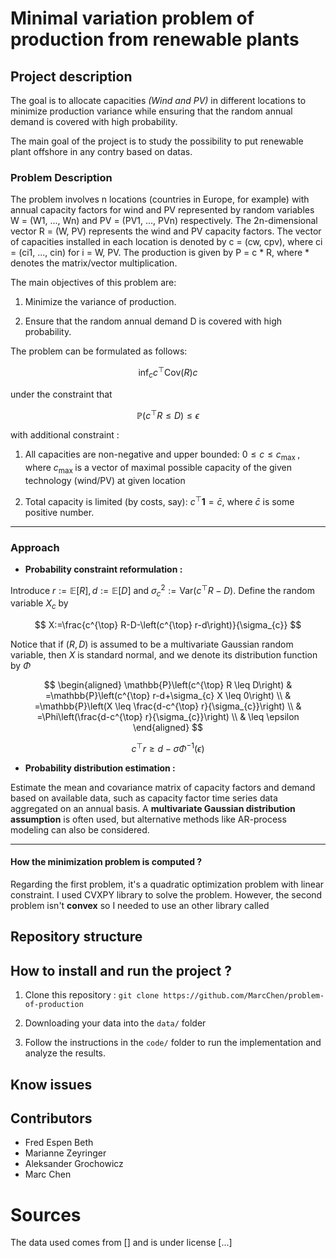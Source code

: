 # Minimal variation problem of production from renewable plants 

## Project description 

The goal is to allocate capacities *(Wind and PV)* in different locations to minimize production variance while ensuring that the random annual demand is covered with high probability.

The main goal of the project is to study the possibility to put renewable plant offshore in any contry based on datas. 

### Problem Description 

The problem involves n locations (countries in Europe, for example) with annual capacity factors for wind and PV represented by random variables W = (W1, ..., Wn) and PV = (PV1, ..., PVn) respectively. The 2n-dimensional vector R = (W, PV) represents the wind and PV capacity factors. The vector of capacities installed in each location is denoted by c = (cw, cpv), where ci = (ci1, ..., cin) for i = W, PV. The production is given by P = c * R, where * denotes the matrix/vector multiplication.

The main objectives of this problem are:

1. Minimize the variance of production.

2. Ensure that the random annual demand D is covered with high probability.

The problem can be formulated as follows:

$$
\inf _{c} c^{\top} \text{Cov}(R) c
$$

under the constraint that

$$
\mathbb{P}\left(c^{\top} R \leq D\right) \leq \epsilon
$$

with additional constraint : 

1. All capacities are non-negative and upper bounded: $0 \leq c \leq c_{\text {max }}$, where $c_{\text {max }}$ is a vector of maximal possible capacity of the given technology (wind/PV) at given location

2. Total capacity is limited (by costs, say): $c^{\top} \mathbf{1}=\bar{c}$, where $\bar{c}$ is some positive number.

***
### Approach 

- **Probability constraint reformulation :**

Introduce $r:=\mathbb{E}[R], d:=\mathbb{E}[D]$ and $\sigma_{c}^{2}:=\text{Var}\left(c^{\top} R-D\right)$. Define the random variable $X_{c}$ by

$$
X:=\frac{c^{\top} R-D-\left(c^{\top} r-d\right)}{\sigma_{c}}
$$

Notice that if $(R, D)$ is assumed to be a multivariate Gaussian random variable, then $X$ is standard normal, and we denote its distribution function by $\Phi$

$$
\begin{aligned}
\mathbb{P}\left(c^{\top} R \leq D\right) & =\mathbb{P}\left(c^{\top} r-d+\sigma_{c} X \leq 0\right) \\
& =\mathbb{P}\left(X \leq \frac{d-c^{\top} r}{\sigma_{c}}\right) \\
& =\Phi\left(\frac{d-c^{\top} r}{\sigma_{c}}\right) \\
& \leq \epsilon
\end{aligned}
$$

$$
c^{\top} r \geq d-\sigma \Phi^{-1}(\epsilon)
$$

- **Probability distribution estimation :**

Estimate the mean and covariance matrix of capacity factors and demand based on available data, such as capacity factor time series data aggregated on an annual basis. A **multivariate Gaussian distribution assumption** is often used, but alternative methods like AR-process modeling can also be considered.

***

#### How the minimization problem is computed ? 

Regarding the first problem, it's a quadratic optimization problem with linear constraint. I used CVXPY library to solve the problem. However, the second problem isn't **convex** so I needed to use an other library called 

## Repository structure 



## How to install and run the project ? 

1. Clone this repository : 
``git clone https://github.com/MarcChen/problem-of-production``

2. Downloading your data into the ``data/`` folder 
3. Follow the instructions in the ``code/`` folder to run the implementation and analyze the results.

## Know issues 

## Contributors 

- Fred Espen Beth 
- Marianne Zeyringer
- Aleksander Grochowicz
- Marc Chen 

# Sources 


The data used comes from [] and is under license [...]